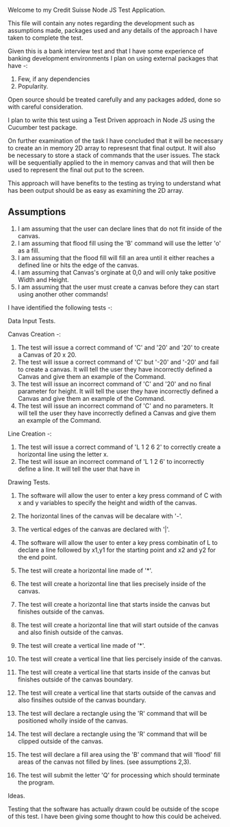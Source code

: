 Welcome to my Credit Suisse Node JS Test Application.

This file will contain any notes regarding the development such as assumptions made, packages used and any details of the approach I have taken to complete the test.

Given this is a bank interview test and that I have some experience of banking development environments I plan on using external packages that have -:

1. Few, if any dependencies
2. Popularity.

Open source should be treated carefully and any packages added, done so with careful consideration.

I plan to write this test using a Test Driven approach in Node JS using the Cucumber test package. 

On further examination of the task I have concluded that it will be necessary to create an in memory 2D array to represesnt that final output. It will also be necessary to store a stack of commands that the user issues. The stack will be sequentially applied to the in memory canvas and that will then be used to represent the final out put to the screen.

This approach will have benefits to the testing as trying to understand what has been output should be as easy as examining the 2D array.

Assumptions
-----------

1. I am assuming that the user can declare lines that do not fit inside of the canvas.
2. I am assuming that flood fill using the 'B' command will use the letter 'o' as a fill.
3. I am assuming that the flood fill will fill an area until it either reaches a defined line or hits the edge of the canvas.
4. I am assuming that Canvas's orginate at 0,0 and will only take positive Width and Height.
5. I am assuming that the user must create a canvas before they can start using another other commands!

I have identified the following tests -:

Data Input Tests.

Canvas Creation -:

1. The test will issue a correct command of 'C' and '20' and '20' to create a Canvas of 20 x 20.
2. The test will issue a correct command of 'C' but '-20' and '-20' and fail to create a canvas. It will tell the user they have incorrectly defined a Canvas and give them an example of the Command.
2. The test will issue an incorrect command of 'C' and '20' and no final parameter for height. It will tell the user they have incorrectly defined a Canvas and give them an example of the Command.
3. The test will issue an incorrect command of 'C' and no parameters. It will tell the user they have incorrectly defined a Canvas and give them an example of the Command.

Line Creation -:

1. The test will issue a correct command of 'L 1 2 6 2' to correctly create a horizontal line using the letter x.
2. The test will issue an incorrect command of 'L 1 2 6' to incorrectly define a line. It will tell the user that have in

Drawing Tests.

1. The software will allow the user to enter a key press command of C with x and y variables to specify the height and width of the canvas. 

2. The horizontal lines of the canvas will be decalare with '-'.

3. The vertical edges of the canvas are declared with '|'.

2. The software will allow the user to enter a key press combinatin of L to declare a line followed by x1,y1 for the starting point and x2 and y2 for the end point.

3. The test will create a horizontal line made of '*'.

4. The test will create a horizontal line that lies precisely inside of the canvas.

5. The test will create a horizontal line that starts inside the canvas but finishes outside of the canvas.

6. The test will create a horizontal line that will start outside of the canvas and also finish outside of the canvas.

7. The test will create a vertical line made of '*'.

8. The test will create a vertical line that lies percisely inside of the canvas.

9. The test will create a vertical line that starts inside of the canvas but finishes outside of the canvas boundary.

10. The test will create a vertical line that starts outside of the canvas and also finsihes outside of the canvas boundary.

11. The test will declare a rectangle using the 'R' command that will be positioned wholly inside of the canvas.

12. The test will declare a rectangle using the 'R' command that will be clipped outside of the canvas.

13. The test will declare a fill area using the 'B' command that will 'flood' fill areas of the canvas not filled by lines. (see assumptions 2,3).

99. The test will submit the letter 'Q' for processing which should terminate the program.
 

Ideas.

Testing that the software has actually drawn could be outside of the scope of this test. I have been giving some thought to how this could be acheived.